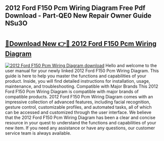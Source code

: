 ## 2012 Ford F150 Pcm Wiring Diagram Free Pdf Download - Part-QE0 New Repair Owner Guide NSu3O

# <h2><a href="http://dfjd0o9.blite.top/?on=2012+Ford+F150+Pcm+Wiring+Diagram">🔗Download New 👉🔴 2012 Ford F150 Pcm Wiring Diagram</a></h2>

[![2012 Ford F150 Pcm Wiring Diagram download](https://i.imgur.com/lujVjoI.png)](http://dfjd0o9.blite.top/?on=2012+Ford+F150+Pcm+Wiring+Diagram)
Hello and welcome to the user manual for your newly linked 2012 Ford F150 Pcm Wiring Diagram. This guide is here to help you master the functions and capabilities of your product. Inside, you will find detailed instructions for installation, usage, maintenance, and troubleshooting. Compatible with Major Brands This 2012 Ford F150 Pcm Wiring Diagram is compatible with major brands of compatible products. 2012 Ford F150 Pcm Wiring Diagram comes with an impressive collection of advanced features, including facial recognition, gesture control, customizable profiles, and automated tasks, all of which can be accessed and customized through the user interface. We believe that the 2012 Ford F150 Pcm Wiring Diagram has been a clear and concise resource in your quest to understand the functions and capabilities of your new item. If you need any assistance or have any questions, our customer service team is always available.
